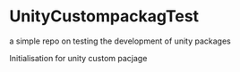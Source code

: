 # UnityCustompackagTest
a simple repo on testing the development of unity packages

Initialisation for unity custom pacjage
